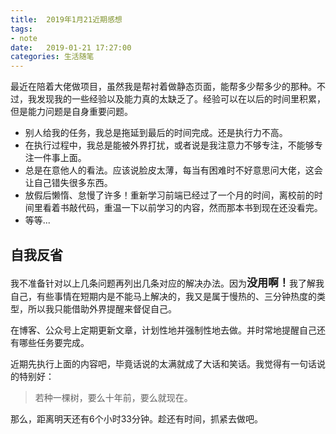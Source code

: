 ```yaml
---
title:  2019年1月21近期感想
tags:
- note
date:   2019-01-21 17:27:00
categories: 生活随笔
---
```


最近在陪着大佬做项目，虽然我是帮衬着做静态页面，能帮多少帮多少的那种。不过，我发现我的一些经验以及能力真的太缺乏了。经验可以在以后的时间里积累，但是能力问题是自身重要问题。

* 别人给我的任务，我总是拖延到最后的时间完成。还是执行力不高。
* 在执行过程中，我总是能被外界打扰，或者说是我注意力不够专注，不能够专注一件事上面。  
* 总是在意他人的看法。应该说脸皮太薄，每当有困难时不好意思问大佬，这会让自己错失很多东西。
* 放假后懒惰、怠慢了许多！重新学习前端已经过了一个月的时间，离校前的时间里看着书敲代码，重温一下以前学习的内容，然而那本书到现在还没看完。
* 等等...

## 自我反省

我不准备针对以上几条问题再列出几条对应的解决办法。因为<span style="font-size:17px;font-weight:600;">没用啊！</span>我了解我自己，有些事情在短期内是不能马上解决的，我又是属于慢热的、三分钟热度的类型，所以我只能借助外界提醒来督促自己。  

在博客、公众号上定期更新文章，计划性地并强制性地去做。并时常地提醒自己还有哪些任务要完成。  

近期先执行上面的内容吧，毕竟话说的太满就成了大话和笑话。我觉得有一句话说的特别好：  

> 若种一棵树，要么十年前，要么就现在。  

那么，距离明天还有6个小时33分钟。趁还有时间，抓紧去做吧。